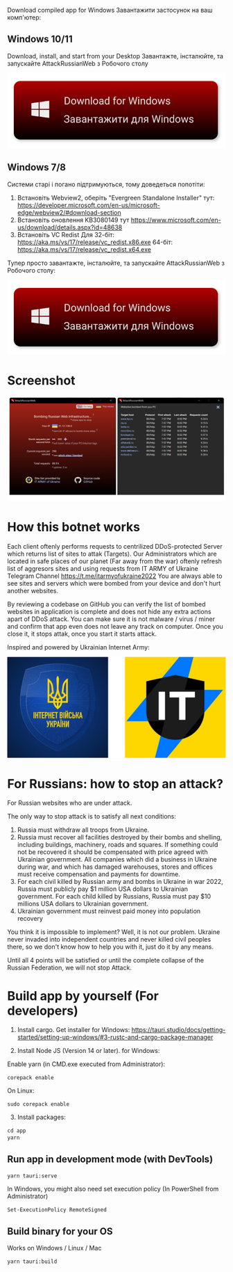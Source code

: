 
Download compiled app for Windows
Завантажити застосунок на ваш комп'ютер:

## Windows 10/11

Download, install, and start from your Desktop
Завантажте, інсталюйте, та запускайте AttackRussianWeb з Робочого столу


[![Get app for Windows](./app/assets/dlWin.svg)](https://github.com/redblackfury/AttackRussianWeb/releases/download/v3.0/AttackRussianWeb_0.3.0.msi)
<!-- [![Get app for Mac](./app/assets/dlMac.svg)](https://github.com) -->

## Windows 7/8

Системи старі і погано підтримуються, тому доведеться попотіти:
1. Встановіть Webview2, оберіть "Evergreen Standalone Installer" тут: https://developer.microsoft.com/en-us/microsoft-edge/webview2/#download-section
2. Встановіть оновлення KB3080149 тут https://www.microsoft.com/en-us/download/details.aspx?id=48638 
2. Встановіть VC Redist Для 32-біт: https://aka.ms/vs/17/release/vc_redist.x86.exe 64-біт: https://aka.ms/vs/17/release/vc_redist.x64.exe

Тупер просто завантажте, інсталюйте, та запускайте AttackRussianWeb з Робочого столу:

[![Get app for Windows](./app/assets/dlWin.svg)](https://github.com/redblackfury/AttackRussianWeb/releases/download/v3.0/AttackRussianWeb_0.3.0.msi)

# Screenshot


[![Preview](./app/assets/screen.svg)](./app/assets/screen.svg)


# How this botnet works

Each client oftenly performs requests to centrilized DDoS-protected Server which returns list of sites to attak (Targets). Our Administrators which are located in safe places of our planet (Far away from the war) oftenly refresh list of aggresors sites and using requests from IT ARMY of Ukraine Telegram Channel https://t.me/itarmyofukraine2022
You are always able to see sites and servers which were bombed from your device and don't hurt another websites.

By reviewing a codebase on GitHub you can verify the list of bombed websites in application is complete and does not hide any extra actions apart of DDoS attack. You can make sure it is not malware / virus / miner and confirm that app even does not leave any track on computer. Once you close it, it stops attak, once you start it starts attack.

Inspired and powered by Ukrainian Internet Army:

[![it army of ukraine](./app/assets/itarmyukraine.svg)](https://www.facebook.com/ukrainian.internet.army/)


# For Russians: how to stop an attack?

For Russian websites who are under attack.

The only way to stop attack is to satisfy all next conditions:

1. Russia must withdraw all troops from Ukraine.
2. Russia must recover all facilities destroyed by their bombs and shelling, including buildings, machinery, roads and squares. If something could not be recovered it should be compensated with price agreed with Ukrainian government. All companies which did a business in Ukraine during war, and which has damaged warehouses, stores and offices must receive compensation and payments for downtime.
3. For each civil killed by Russian army and bombs in Ukraine in war 2022, Russia must publicly pay $1 million USA dollars to Ukrainian government. For each child killed by Russians, Russia must pay $10 millions USA dollars to Ukrainian government.
4. Ukrainian government must reinvest paid money into population recovery

You think it is impossible to implement? Well, it is not our problem. Ukraine never invaded into independent countries and never killed civil peoples there, so we don't know how to help you with it, just do it by any means.

Until all 4 points will be satisfied or until the complete collapse of the Russian Federation, we will not stop Attack.


# Build app by yourself (For developers)

1) Install cargo. Get installer for Windows: https://tauri.studio/docs/getting-started/setting-up-windows/#3-rustc-and-cargo-package-manager

2) Install Node JS (Version 14 or later). for Windows:

Enable yarn (in CMD.exe executed from Administrator):

```
corepack enable
```

On Linux:

```
sudo corepack enable
```



3) Install packages:

```
cd app
yarn
```

## Run app in development mode (with DevTools)

```
yarn tauri:serve
```

In Windows, you might also need set execution policy (In PowerShell from Administrator)

```
Set-ExecutionPolicy RemoteSigned
```

## Build binary for your OS

Works on Windows / Linux / Mac

```
yarn tauri:build
```


